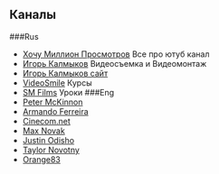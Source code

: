 ## Каналы

###Rus
- [Хочу Миллион Просмотров](https://www.youtube.com/channel/UCKzffzoHBE1bmYs8tAuXTrw) Все про ютуб канал
- [Игорь Калмыков](https://www.youtube.com/user/starvideotin) Видеосъемка и Видеомонтаж
- [Игорь Калмыков сайт](http://kalmykoff.ru/index.html)
- [VideoSmile](https://www.youtube.com/channel/UCEgthFK2fjRhMXE4kGRatmQ) Курсы
- [SM Films](https://www.youtube.com/channel/UCBUC8ZREPOuUa33Xa3cBr3g) Уроки
###Eng
- [Peter McKinnon](https://www.youtube.com/channel/UC3DkFux8Iv-aYnTRWzwaiBA)
- [Armando Ferreira](https://www.youtube.com/user/wicked4u2c)
- [Cinecom.net](https://www.youtube.com/channel/UCpLfM1_MIcIQ3jweRT19LVw)
- [Max Novak](https://www.youtube.com/channel/UCB8buiz24_VVzwFeZiuBJxw)
- [Justin Odisho](https://www.youtube.com/channel/UCy7DyWXJ0jghyMsUoOU6F7g)
- [Taylor Novotny](https://www.youtube.com/channel/UCAqAGcCLyycEjGadnTmpyWw)
- [Orange83](https://www.youtube.com/channel/UCTxhd-f3WmraKfCQSambCxA)
